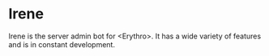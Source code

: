 # Irene

Irene is the server admin bot for \<Erythro\>. It has a wide variety
of features and is in constant development.
